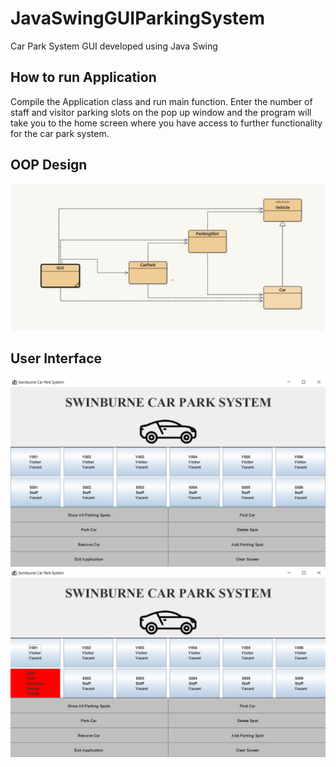 # JavaSwingGUIParkingSystem

Car Park System GUI developed using Java Swing

## How to run Application

Compile the Application class and run main function. Enter the number of staff and visitor parking slots
on the pop up window and the program will take you to the home screen where you have access to further
functionality for the car park system.

## OOP Design

<p align="center">
  <img src="https://github.com/haxamxam/JavaSwingGUIParkingSystem/blob/main/oop.png" width="550" title="OOP">
</p>

## User Interface


<p align="center">
  <img src="https://github.com/haxamxam/JavaSwingGUIParkingSystem/blob/main/GUIv.png" width="550" title="Vacant">
  <img src="https://github.com/haxamxam/JavaSwingGUIParkingSystem/blob/main/GUIo.png" width="550" title="Occupied">
</p>
